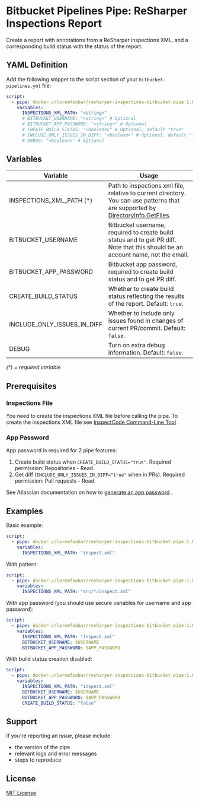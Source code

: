 ﻿# Bitbucket Pipelines Pipe: ReSharper Inspections Report

Create a report with annotations from a ReSharper inspections XML, and a
corresponding build status with the status of the report.

## YAML Definition

Add the following snippet to the script section of
your `bitbucket-pipelines.yml` file:

```yaml
script:
  - pipe: docker://loremfoobar/resharper-inspections-bitbucket-pipe:1.0.0
    variables:
      INSPECTIONS_XML_PATH: "<string>"
      # BITBUCKET_USERNAME: "<string>" # Optional
      # BITBUCKET_APP_PASSWORD: "<string>" # Optional
      # CREATE_BUILD_STATUS: "<boolean>" # Optional, default "true"
      # INCLUDE_ONLY_ISSUES_IN_DIFF: "<boolean>" # Optional, default "false"
      # DEBUG: "<boolean>" # Optional
```

## Variables

| Variable                    | Usage                                                                                                                                                                                                                 |
|-----------------------------|-----------------------------------------------------------------------------------------------------------------------------------------------------------------------------------------------------------------------|
| INSPECTIONS_XML_PATH (\*)   | Path to inspections xml file, relative to current directory. You can use patterns that <br/> are supported by [DirectoryInfo.GetFiles](https://docs.microsoft.com/en-us/dotnet/api/system.io.directoryinfo.getfiles). |
| BITBUCKET_USERNAME          | Bitbucket username, required to create build status and to get PR diff. <br /> Note that this should be an account name, not the email.                                                                               |
| BITBUCKET_APP_PASSWORD      | Bitbucket app password, required to create build status and to get PR diff.                                                                                                                                           |
| CREATE_BUILD_STATUS         | Whether to create build status reflecting the results of the report. Default: `true`.                                                                                                                                 |
| INCLUDE_ONLY_ISSUES_IN_DIFF | Whether to include only issues found in changes of current PR/commit. Default: `false`.                                                                                                                               |
| DEBUG                       | Turn on extra debug information. Default: `false`.                                                                                                                                                                    |

_(\*) = required variable._

## Prerequisites

### Inspections File

You need to create the inspections XML file before calling the pipe. To create
the inspections XML file see
[InspectCode Command-Line Tool](https://www.jetbrains.com/help/resharper/InspectCode.html)
.

### App Password

App password is required for 2 pipe features:

1. Create build status when `CREATE_BUILD_STATUS="true"`. Required permission:
   Repositories - Read.
2. Get diff (`INCLUDE_ONLY_ISSUES_IN_DIFF="true"` when in PRs). Required
   permission: Pull requests - Read.

See Atlassian documentation on how to
[generate an app password](https://confluence.atlassian.com/bitbucket/app-passwords-828781300.html)
.

## Examples

Basic example:

```yaml
script:
  - pipe: docker://loremfoobar/resharper-inspections-bitbucket-pipe:1.0.0
    variables:
      INSPECTIONS_XML_PATH: "inspect.xml"
```

With pattern:

```yaml
script:
  - pipe: docker://loremfoobar/resharper-inspections-bitbucket-pipe:1.0.0
    variables:
      INSPECTIONS_XML_PATH: "src/*/inspect.xml"
```

With app password (you should use secure variables for username and app
password):

```yaml
script:
  - pipe: docker://loremfoobar/resharper-inspections-bitbucket-pipe:1.0.0
    variables:
      INSPECTIONS_XML_PATH: "inspect.xml"
      BITBUCKET_USERNAME: $USERNAME
      BITBUCKET_APP_PASSWORD: $APP_PASSWORD
```

With build status creation disabled:

```yaml
script:
  - pipe: docker://loremfoobar/resharper-inspections-bitbucket-pipe:1.0.0
    variables:
      INSPECTIONS_XML_PATH: "inspect.xml"
      BITBUCKET_USERNAME: $USERNAME
      BITBUCKET_APP_PASSWORD: $APP_PASSWORD
      CREATE_BUILD_STATUS: "false"
```

## Support

If you're reporting an issue, please include:

- the version of the pipe
- relevant logs and error messages
- steps to reproduce

## License

[MIT License](LICENSE)
